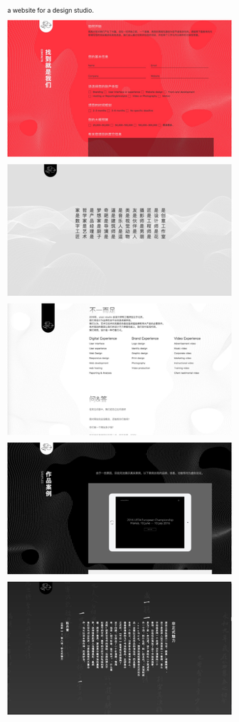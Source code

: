 a website for a design studio.

![](https://raw.githubusercontent.com/hazelGranger/yiyiyi/master/screenshots/1.jpg)

![](https://raw.githubusercontent.com/hazelGranger/yiyiyi/master/screenshots/2.png)

![](https://raw.githubusercontent.com/hazelGranger/yiyiyi/master/screenshots/3.jpg)

![](https://raw.githubusercontent.com/hazelGranger/yiyiyi/master/screenshots/4.jpg)

![](https://raw.githubusercontent.com/hazelGranger/yiyiyi/master/screenshots/5.jpg)
